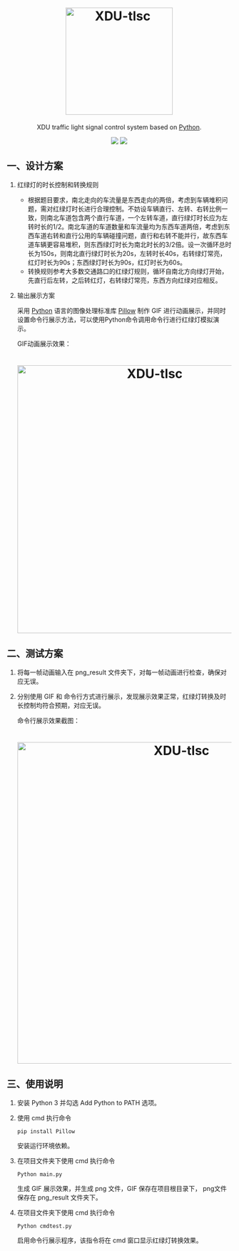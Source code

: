 <h1 align="center">
    <img src="https://i.jpg.dog/file/jpg-dog/62d143823a1572e598c4e81403319a45.png" alt="XDU-tlsc" width="240">
</h1>
<p align="center">
XDU traffic light signal control system based on <a href="https://www.python.org/">Python</a>.
<p align="center">
  <a href="https://github.com/PauperZ/XDU-tlsc/blob/main/LICENSE"><img src="https://img.shields.io/badge/license-MIT-brightgreen"></a>
  <a href="https://www.python.org/"><img src="https://img.shields.io/badge/python-3.6%2B-informational"></a>
</p>



## 一、设计方案

1. 红绿灯的时长控制和转换规则

   - 根据题目要求，南北走向的车流量是东西走向的两倍，考虑到车辆堆积问题，需对红绿灯时长进行合理控制。不妨设车辆直行、左转、右转比例一致，则南北车道包含两个直行车道，一个左转车道，直行绿灯时长应为左转时长的1/2。南北车道的车道数量和车流量均为东西车道两倍，考虑到东西车道右转和直行公用的车辆碰撞问题，直行和右转不能并行，故东西车道车辆更容易堆积，则东西绿灯时长为南北时长的3/2倍。设一次循环总时长为150s，则南北直行绿灯时长为20s，左转时长40s，右转绿灯常亮，红灯时长为90s；东西绿灯时长为90s，红灯时长为60s。
   - 转换规则参考大多数交通路口的红绿灯规则，循环自南北方向绿灯开始，先直行后左转，之后转红灯，右转绿灯常亮，东西方向红绿对应相反。

2. 输出展示方案

   采用 <a href="https://www.python.org/">Python</a> 语言的图像处理标准库 <a href="https://pillow.readthedocs.io/ ">Pillow</a> 制作 GIF 进行动画展示，并同时设置命令行展示方法，可以使用Python命令调用命令行进行红绿灯模拟演示。
   
   GIF动画展示效果：
   
   <h1 align="center">
       <img src="https://media.giphy.com/media/ghnrK5Wug2P9QzVnO8/giphy.gif" alt="XDU-tlsc" width="600">
   </h1>

 

## 二、测试方案

1. 将每一帧动画输入在 png_result 文件夹下，对每一帧动画进行检查，确保对应无误。

2. 分别使用 GIF 和 命令行方式进行展示，发现展示效果正常，红绿灯转换及时长控制均符合预期，对应无误。

   命令行展示效果截图：

   <h1 align="center">
       <img src="https://i.jpg.dog/file/jpg-dog/17365b45dd6d8c26a48ac3f5010e5d55.png" alt="XDU-tlsc" width="720">
   </h1>

   
   

 

## 三、使用说明

1. 安装 Python 3 并勾选 Add Python to PATH 选项。

2. 使用 cmd 执行命令

   ~~~~
   pip install Pillow
   ~~~~

   安装运行环境依赖。

3. 在项目文件夹下使用 cmd 执行命令

   ~~~~
   Python main.py
   ~~~~

   生成 GIF 展示效果，并生成 png 文件，GIF 保存在项目根目录下， png文件保存在 png_result 文件夹下。

4. 在项目文件夹下使用 cmd 执行命令

   ~~~~
   Python cmdtest.py
   ~~~~

   启用命令行展示程序，该指令将在 cmd 窗口显示红绿灯转换效果。 

